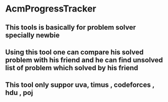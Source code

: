 # AcmProgressTracker
## This tools is basically for problem solver specially newbie 
## Using this tool one can compare his solved problem with his friend and he can find unsolved list of problem which solved by his friend
## This tool only suppor uva, timus , codeforces , hdu , poj 
